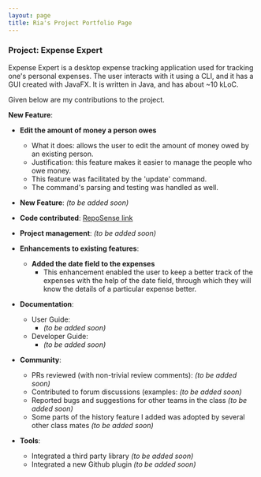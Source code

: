 ```yaml
---
layout: page
title: Ria's Project Portfolio Page
---
```


### Project: Expense Expert

Expense Expert is a desktop expense tracking application used for tracking one's personal expenses. The user interacts with it using a CLI, and it has a GUI created with JavaFX. It is written in Java, and has about ~10 kLoC.

Given below are my contributions to the project.

**New Feature**:
  - **Edit the amount of money a person owes**

    - What it does: allows the user to edit the amount of money owed by an existing person.
    - Justification: this feature makes it easier to manage the people who owe money.
    - This feature was facilitated by the 'update' command.
    - The command's parsing and testing was handled as well.
  
  - **New Feature**: _(to be added soon)_

  - **Code contributed**: [RepoSense link](https://nus-cs2103-ay2122s2.github.io/tp-dashboard/?search=riakhaitan&breakdown=true)

  - **Project management**: _(to be added soon)_

  - **Enhancements to existing features**: 
    - **Added the date field to the expenses**
      - This enhancement enabled the user to keep a better track of the expenses with 
        the help of the date field, through which they will know the details of a particular expense
        better.

  - **Documentation**:

    - User Guide:
      - _(to be added soon)_
    - Developer Guide:
      - _(to be added soon)_

  - **Community**:

    - PRs reviewed (with non-trivial review comments): _(to be added soon)_
    - Contributed to forum discussions (examples: _(to be added soon)_
    - Reported bugs and suggestions for other teams in the class _(to be added soon)_
    - Some parts of the history feature I added was adopted by several other class mates _(to be added soon)_

  - **Tools**:

    - Integrated a third party library _(to be added soon)_
    - Integrated a new Github plugin _(to be added soon)_

